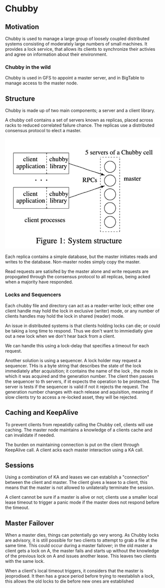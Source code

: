# Chubby

## Motivation

Chubby is used to manage a large group of loosely coupled distributed systems consisting of moderately large numbers of small machines. It provides a lock service, that allows its clients to synchronize their activies and agree on information about their environment. 

### Chubby in the wild

Chubby is used in GFS to appoint a master server, and in BigTable to manage access to the master node. 

## Structure

Chubby is made up of two main components; a server and a client library. 

A chubby cell contains a set of servers known as replicas, placed across racks to reduced correlated failure chance. The replicas use a distributed consensus protocol to elect a master. 

![](assets/chubby1.png)

Each replica contains a simple database, but the master initiates reads and writes to the database. Non-master nodes simply copy the master. 

Read requests are satisifed by the master alone and write requests are propogated through the consensus protocol to all replicas, being acked when a majority have responded.

### Locks and Sequencers 

Each chubby file and directory can act as a reader-writer lock; either one client handle may hold the lock in exclusive (writer) mode, or any number of clients handles may hold the lock in shared (reader) mode.

An issue in distributed systems is that clients holding locks can die; or could be taking a long time to respond. Thus we don't want to immiediatly give out a new lock when we don't hear back from a client.

We can handle this using a lock-delay that specifies a timeout for each request. 

Another solution is using a sequencer. A lock holder may request a sequencer. THis is a byte string that describes the state of the lock immediately after acquisition; it contains the name of the lock , the mode in which it was acquired and the generation number. The client then passes the sequencer to th servers, if iit expects the operation to be protected. The server is tests if the sequencer is valid if not it rejects the request. The generation number changes with each release and aquisition, meaning if slow clients try to access a re-locked asset, they will be rejected. 

## Caching and KeepAlive 

To prevent clients from repeatidly calling the Chubby cell, clients will use caching. The master node maintains a knowledge of a clients cache and can invalidate if needed. 

The burden on maintaining connection is put on the client through KeepAlive call. A client acks each master interaction using a KA call.

## Sessions

Using a combination of KA and leases we can establish a "connection" between the client and master. The client gives a lease to a  client, this means that the master is not allowed to unilaterally terminate the session. 

A client cannot be sure if a master is alive or not; clients use a smaller local lease timeout to trigger a panic mode if the master does not respond before the timeout.

## Master Failover

When a master dies, things can potentially go very wrong. As Chubby locks are advisory, it is still possible for two clients to attempt to grab a file at the same time. This could occur during a master failover; in the old master a client gets a lock on A, the master fails and starts up without the knowledge of the previous lock on A and issues another lease. This leaves two clients with the same lock. 

When a client's local timeout triggers, it considers that the master is jeoprodised. It then has a grace period before trying to reestablish a lock, this allows the old locks to die before new ones are established


